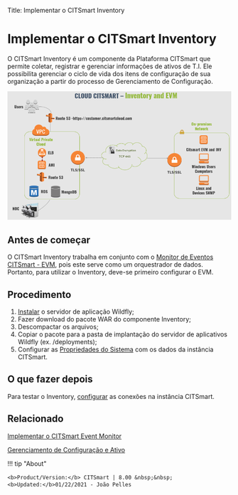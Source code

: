 Title: Implementar o CITSmart Inventory

# Implementar o CITSmart Inventory

O CITSmart Inventory é um componente da Plataforma CITSmart que permite coletar, registrar e gerenciar informações de ativos de T.I. Ele possibilita gerenciar o ciclo de vida dos itens de configuração de sua organização a partir do processo de Gerenciamento de Configuração.

![Arquitetura EVM e INV](images/cloud-arch-inv-evm.png)

Antes de começar
------------

O CITSmart Inventory trabalha em conjunto com o [Monitor de Eventos CITSmart - EVM][1], pois este serve como um orquestrador de dados. Portanto, para utilizar o Inventory, deve-se primeiro configurar o EVM.


## Procedimento

1. [Instalar][2] o servidor de aplicação Wildfly;
2. Fazer download do pacote WAR do componente Inventory;  
3. Descompactar os arquivos;  
4. Copiar o pacote para a pasta de implantação do servidor de aplicativos Wildfly (ex. /deployments);  
5. Configurar as [Propriedades do Sistema][3] com os dados da instância CITSmart.

## O que fazer depois  

Para testar o Inventory, [configurar][4] as conexões na instância CITSmart.

## Relacionado

[Implementar o CITSmart Event Monitor][5]

[Gerenciamento de Configuração e Ativo][6]


[1]:/pt-br/citsmart-platform-8/additional-features/add-ons/event-monitor.html
[2]:/pt-br/citsmart-platform-8/get-started/installation-and-upgrade/perform-installation.html
[3]:/pt-br/citsmart-platform-8/get-started/installation-and-upgrade/perform-installation.html#configuracao-do-system-properties
[4]:/pt-br/citsmart-platform-8/processes/event/configuration/set-inventory-connection.html
[5]:/pt-br/citsmart-platform-8/additional-features/add-ons/event-monitor.html
[6]:/pt-br/citsmart-platform-8/processes/configuration/overview.html



!!! tip "About"

    <b>Product/Version:</b> CITSmart | 8.00 &nbsp;&nbsp;
    <b>Updated:</b>01/22/2021 - João Pelles  
	

